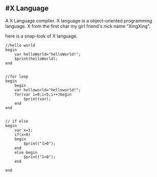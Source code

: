 #X Language
----------------------
A X Language complier. 
X language is a object-oriented programming language. X from the first char my girl friend's nick name "XingXing". 

here is a snap-look of X language.

```
//hello world
begin
	var helloWorld="helloWorld!";
	$print(helloWorld);
end


//for loop
begin
	begin
	var helloworld="helloworld!";
	for(var i=0;i<5;i++)begin
		$print(var);
	end
end


// if else
begin
	var x=1;
	if(x>0)
	begin
		$print("1>0");
	end
	else begin
		$print("1<0");
	end

end
```

